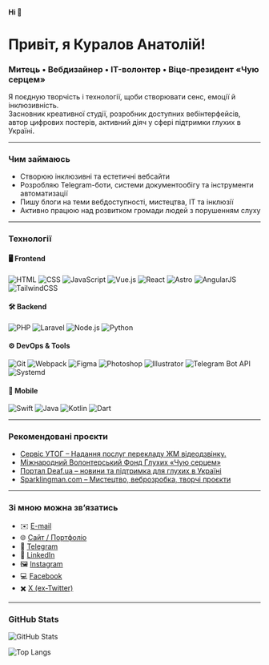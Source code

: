 #### Hi 👋

# Привіт, я Куралов Анатолій!

### Митець • Вебдизайнер • IT-волонтер • Віце-президент «Чую серцем»

Я поєдную творчість і технології, щоби створювати сенс, емоції й інклюзивність.  
Засновник креативної студії, розробник доступних вебінтерфейсів, автор цифрових постерів, активний діяч у сфері підтримки глухих в Україні.

---

### **Чим займаюсь**
- Створюю інклюзивні та естетичні вебсайти
- Розробляю Telegram-боти, системи документообігу та інструменти автоматизації
- Пишу блоги на теми вебдоступності, мистецтва, IT та інклюзії
- Активно працюю над розвитком громади людей з порушенням слуху

---

### **Технології**

#### 🖥️ Frontend
![HTML](https://img.shields.io/badge/HTML-E34F26?style=flat&logo=html5&logoColor=white)
![CSS](https://img.shields.io/badge/CSS-1572B6?style=flat&logo=css3&logoColor=white)
![JavaScript](https://img.shields.io/badge/JavaScript-F7DF1E?style=flat&logo=javascript&logoColor=black)
![Vue.js](https://img.shields.io/badge/Vue.js-4FC08D?style=flat&logo=vue.js&logoColor=white)
![React](https://img.shields.io/badge/React-61DAFB?style=flat&logo=react&logoColor=black)
![Astro](https://img.shields.io/badge/Astro-FF5D01?style=flat&logo=astro&logoColor=white)
![AngularJS](https://img.shields.io/badge/AngularJS-E23237?style=flat&logo=angularjs&logoColor=white)
![TailwindCSS](https://img.shields.io/badge/TailwindCSS-06B6D4?style=flat&logo=tailwind-css&logoColor=white)

#### 🛠️ Backend
![PHP](https://img.shields.io/badge/PHP-777BB4?style=flat&logo=php&logoColor=white)
![Laravel](https://img.shields.io/badge/Laravel-FF2D20?style=flat&logo=laravel&logoColor=white)
![Node.js](https://img.shields.io/badge/Node.js-339933?style=flat&logo=node.js&logoColor=white)
![Python](https://img.shields.io/badge/Python-3776AB?style=flat&logo=python&logoColor=white)

#### ⚙️ DevOps & Tools
![Git](https://img.shields.io/badge/Git-F05032?style=flat&logo=git&logoColor=white)
![Webpack](https://img.shields.io/badge/Webpack-8DD6F9?style=flat&logo=webpack&logoColor=black)
![Figma](https://img.shields.io/badge/Figma-F24E1E?style=flat&logo=figma&logoColor=white)
![Photoshop](https://img.shields.io/badge/Photoshop-31A8FF?style=flat&logo=adobe-photoshop&logoColor=white)
![Illustrator](https://img.shields.io/badge/Illustrator-FF9A00?style=flat&logo=adobe-illustrator&logoColor=white)
![Telegram Bot API](https://img.shields.io/badge/Telegram-2CA5E0?style=flat&logo=telegram&logoColor=white)
![Systemd](https://img.shields.io/badge/Systemd-000000?style=flat&logo=linux&logoColor=white)

#### 📱 Mobile
![Swift](https://img.shields.io/badge/Swift-FA7343?style=flat&logo=swift&logoColor=white)
![Java](https://img.shields.io/badge/Java-007396?style=flat&logo=java&logoColor=white)
![Kotlin](https://img.shields.io/badge/Kotlin-0095D5?style=flat&logo=kotlin&logoColor=white)
![Dart](https://img.shields.io/badge/Dart-0175C2?style=flat&logo=dart&logoColor=white)

---

### **Рекомендовані проєкти**
- [Сервіс УТОГ – Надання послуг перекладу ЖМ відеодзвінку.](https://app.service.utog.org/)
- [Міжнародний Волонтерський Фонд Глухих «Чую серцем»](https://idvf.org/)
- [Портал Deaf.ua – новини та підтримка для глухих в Україні](https://deaf.ua/)
- [Sparklingman.com – Мистецтво, веброзробка, творчі проєкти](https://sparklingman.com/)

---

### **Зі мною можна зв’язатись**
- ✉️ [E-mail](mailto:hi@qd.ua)
- 🌐 [Сайт / Портфоліо](https://sparklingman.com)
- 💬 [Telegram](https://t.me/sparklingman)
- 💼 [LinkedIn](https://www.linkedin.com/in/sparklingman/)
- 🖼️ [Instagram](https://www.instagram.com/_sparklingman_)
- 💻 [Facebook](https://www.facebook.com/sparklingman)
- ✖️ [X (ex-Twitter)](https://x.com/sparklingman)

---

### **GitHub Stats**
![GitHub Stats](https://github-readme-stats.vercel.app/api?username=yourusername&show_icons=true&theme=tokyonight)

![Top Langs](https://github-readme-stats.vercel.app/api/top-langs/?username=yourusername&layout=compact&theme=tokyonight)
